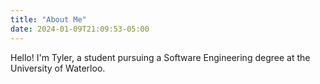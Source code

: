 ```yaml
---
title: "About Me"
date: 2024-01-09T21:09:53-05:00
---
```


Hello! I'm Tyler, a student pursuing a Software Engineering degree at the University of Waterloo.
